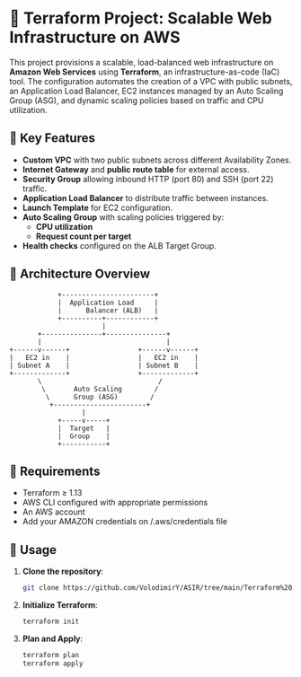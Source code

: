 # 🚀 Terraform Project: Scalable Web Infrastructure on AWS

This project provisions a scalable, load-balanced web infrastructure on **Amazon Web Services** using **Terraform**, an infrastructure-as-code (IaC) tool. The configuration automates the creation of a VPC with public subnets, an Application Load Balancer, EC2 instances managed by an Auto Scaling Group (ASG), and dynamic scaling policies based on traffic and CPU utilization.

## 📌 Key Features

- **Custom VPC** with two public subnets across different Availability Zones.
- **Internet Gateway** and **public route table** for external access.
- **Security Group** allowing inbound HTTP (port 80) and SSH (port 22) traffic.
- **Application Load Balancer** to distribute traffic between instances.
- **Launch Template** for EC2 configuration.
- **Auto Scaling Group** with scaling policies triggered by:
  - **CPU utilization** 
  - **Request count per target** 
- **Health checks** configured on the ALB Target Group.

## 🧱 Architecture Overview

                +-----------------------+
                |  Application Load     |
                |      Balancer (ALB)   |
                +----------+------------+
                           |
           +---------------+---------------+
           |                               |
    +------v------+                 +------v------+
    |   EC2 in    |                 |   EC2 in    |
    | Subnet A    |                 | Subnet B    |
    +-------------+                 +-------------+
           \                             /
            \       Auto Scaling        /
             \      Group (ASG)        /
              +-----------------------+
                      |
                +-----v-----+
                |  Target   |
                |  Group    |
                +-----------+


## 🔧 Requirements

- Terraform ≥ 1.13
- AWS CLI configured with appropriate permissions
- An AWS account
- Add your AMAZON credentials on /.aws/credentials file

## 📝 Usage

1. **Clone the repository**:

   ```bash
   git clone https://github.com/VolodimirY/ASIR/tree/main/Terraform%20Project:%20Scalable%20Web%20Infrastructure%20on%20AWS
   ```
  
2. **Initialize Terraform**:
   
    ```bash
    terraform init
    ```
3. **Plan and Apply**:

    ```bash
    terraform plan
    terraform apply
    ```
   
